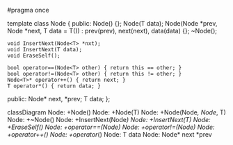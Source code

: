 #pragma once

template <class T>
class Node 
{
public:
	Node() {};
	Node(T data);
	Node(Node<T> *prev, Node<T> *next, T data = T()) : prev(prev), next(next), data(data) {};
	~Node();

	void InsertNext(Node<T> *nxt);
	void InsertNext(T data);
	void EraseSelf();

	bool operator==(Node<T> other) { return this == other; }
	bool operator!=(Node<T> other) { return this != other; }
	Node<T>* operator++() { return next; }
	T operator*() { return data; }

public:
	Node<T>* next, *prev;
	T data;
};


classDiagram
	Node: +Node()
	Node: +Node(T)
	Node: +Node(Node<T>*, Node<T>*, T)
	Node: +~Node()
	Node: +InsertNext(Node<T>*)
	Node: +InsertNext(T)
	Node: +EraseSelf()
	Node: +operator==(Node<T>)
	Node: +operator!=(Node<T>)
	Node: +operator++()
	Node: +operator*()
	Node: T data
	Node: Node<T>* next *prev
